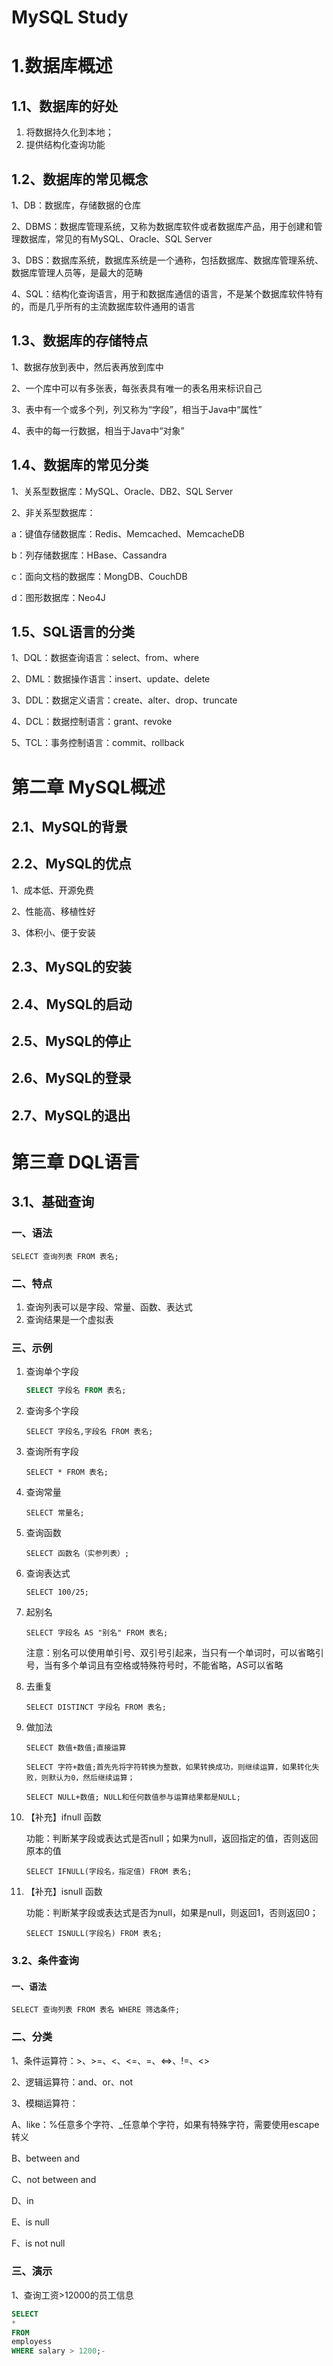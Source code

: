# MySQL Study

# 1.数据库概述

## 1.1、数据库的好处

1. 将数据持久化到本地；
2. 提供结构化查询功能

## 1.2、数据库的常见概念

1、DB：数据库，存储数据的仓库

2、DBMS：数据库管理系统，又称为数据库软件或者数据库产品，用于创建和管理数据库，常见的有MySQL、Oracle、SQL Server

3、DBS：数据库系统，数据库系统是一个通称，包括数据库、数据库管理系统、数据库管理人员等，是最大的范畴

4、SQL：结构化查询语言，用于和数据库通信的语言，不是某个数据库软件特有的，而是几乎所有的主流数据库软件通用的语言

## 1.3、数据库的存储特点

1、数据存放到表中，然后表再放到库中

2、一个库中可以有多张表，每张表具有唯一的表名用来标识自己

3、表中有一个或多个列，列又称为“字段”，相当于Java中“属性”

4、表中的每一行数据，相当于Java中“对象”

## 1.4、数据库的常见分类

1、关系型数据库：MySQL、Oracle、DB2、SQL Server

2、非关系型数据库：

 a：键值存储数据库：Redis、Memcached、MemcacheDB

 b：列存储数据库：HBase、Cassandra

 c：面向文档的数据库：MongDB、CouchDB

 d：图形数据库：Neo4J

## 1.5、SQL语言的分类

1、DQL：数据查询语言：select、from、where

2、DML：数据操作语言：insert、update、delete

3、DDL：数据定义语言：create、alter、drop、truncate

4、DCL：数据控制语言：grant、revoke

5、TCL：事务控制语言：commit、rollback

# 第二章 MySQL概述

## 2.1、MySQL的背景

## 2.2、MySQL的优点

1、成本低、开源免费

2、性能高、移植性好

3、体积小、便于安装

## 2.3、MySQL的安装

## 2.4、MySQL的启动

## 2.5、MySQL的停止

## 2.6、MySQL的登录

## 2.7、MySQL的退出

# 第三章 DQL语言

## 3.1、基础查询

### 一、语法

```
SELECT 查询列表 FROM 表名;
```

### 二、特点

1. 查询列表可以是字段、常量、函数、表达式
2. 查询结果是一个虚拟表

### 三、示例

1. 查询单个字段

   ```sql
   SELECT 字段名 FROM 表名;
   ```

2. 查询多个字段

   ```
   SELECT 字段名,字段名 FROM 表名;
   ```

3. 查询所有字段

   ```
   SELECT * FROM 表名;
   ```

4. 查询常量

   ```
   SELECT 常量名;
   ```

5. 查询函数

   ```
   SELECT 函数名（实参列表）;
   ```

6. 查询表达式

   ```
   SELECT 100/25;
   ```

7. 起别名

   ```
   SELECT 字段名 AS "别名" FROM 表名;
   ```

   注意：别名可以使用单引号、双引号引起来，当只有一个单词时，可以省略引号，当有多个单词且有空格或特殊符号时，不能省略，AS可以省略

8. 去重复

   ```
   SELECT DISTINCT 字段名 FROM 表名;
   ```

9. 做加法

   ```
   SELECT 数值+数值;直接运算
   ```

   ```
   SELECT 字符+数值;首先先将字符转换为整数，如果转换成功，则继续运算，如果转化失败，则默认为0，然后继续运算；
   ```

   ```
   SELECT NULL+数值; NULL和任何数值参与运算结果都是NULL;
   ```

10. 【补充】ifnull 函数

    功能：判断某字段或表达式是否null；如果为null，返回指定的值，否则返回原本的值

    ```
    SELECT IFNULL(字段名，指定值) FROM 表名;
    ```

11. 【补充】isnull 函数

    功能：判断某字段或表达式是否为null，如果是null，则返回1，否则返回0；

    ```
    SELECT ISNULL(字段名) FROM 表名;
    ```

    

### 3.2、条件查询

#### 一、语法

```
SELECT 查询列表 FROM 表名 WHERE 筛选条件;
```

### 二、分类

1、条件运算符：>、>=、<、<=、=、<=>、!=、<>

2、逻辑运算符：and、or、not

3、模糊运算符：

 A、like：%任意多个字符、_任意单个字符，如果有特殊字符，需要使用escape转义

 B、between and

 C、not between and

 D、in

 E、is null

 F、is not null

### **三、演示**

1、查询工资>12000的员工信息

```SQL
SELECT 
*
FROM
employess
WHERE salary > 1200;-
```

